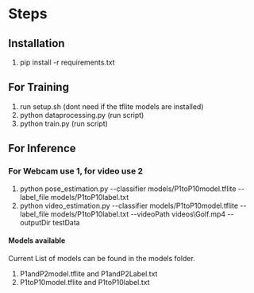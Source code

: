 # Steps

## Installation

1. pip install -r requirements.txt

## For Training

1. run setup.sh (dont need if the tflite models are installed)
2. python dataprocessing.py (run script)
3. python train.py (run script)

## For Inference

### For Webcam use 1, for video use 2

1. python pose_estimation.py --classifier models/P1toP10model.tflite --label_file models/P1toP10label.txt
2. python video_estimation.py --classifier models/P1toP10model.tflite --label_file models/P1toP10label.txt --videoPath videos\Golf.mp4 --outputDir testData

#### Models available

Current List of models can be found in the models folder.

1. P1andP2model.tflite and P1andP2Label.txt
2. P1toP10model.tflite and P1toP10label.txt
